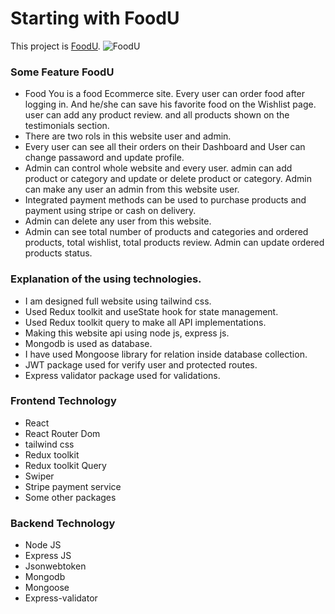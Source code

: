 # Starting with FoodU

This project is [FoodU](https://food-u.netlify.app/).
![FoodU](https://i.ibb.co/KWWX9CG/foodU2.png)

### Some Feature FoodU

- Food You is a food Ecommerce site. Every user can order food after logging in. And he/she can save his favorite food on the Wishlist page.
user can add any product review. and all products shown on the testimonials section. 
- There are two rols in this website user and admin.
- Every user can see all their orders on their Dashboard and User can change passaword and update profile.
- Admin can control whole website and every user. admin can add product or category and update or delete product or category. Admin can make any user an admin from this website user.
- Integrated payment methods can be used to purchase products and payment using stripe or cash on delivery.
- Admin can delete any user from this website.
- Admin can see total number of products and categories and ordered products, total wishlist, total products review. Admin can update ordered products status. 

### Explanation of the using technologies.
- I am designed full website using tailwind css.
- Used Redux toolkit and useState hook for state management.
- Used Redux toolkit query to make all API implementations.
- Making this website api using node js, express js.
- Mongodb is used as database.
- I have used Mongoose library for relation inside database collection.
- JWT package used for verify user and protected routes.
- Express validator package used for validations.

### Frontend Technology

- React
- React Router Dom
- tailwind css
- Redux toolkit
- Redux toolkit Query
- Swiper 
- Stripe payment service
- Some other packages

### Backend Technology

- Node JS
- Express JS
- Jsonwebtoken
- Mongodb
- Mongoose
- Express-validator
<!-- this is a test -->